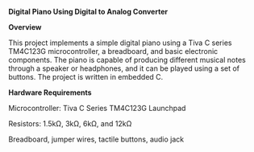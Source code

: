 **Digital Piano Using Digital to Analog Converter**

**Overview**

This project implements a simple digital piano using a Tiva C series TM4C123G microcontroller, a breadboard, and basic electronic components. The piano is capable of producing different musical notes through a speaker or headphones, and it can be played using a set of buttons. The project is written in embedded C. 

**Hardware Requirements**

Microcontroller: Tiva C Series TM4C123G Launchpad

Resistors: 1.5kΩ, 3kΩ, 6kΩ, and 12kΩ

Breadboard, jumper wires, tactile buttons, audio jack
